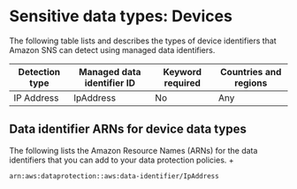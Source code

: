 # Sensitive data types: Devices<a name="sns-message-data-protection-sensitive-data-types-devices"></a>

The following table lists and describes the types of device identifiers that Amazon SNS can detect using managed data identifiers\.


| Detection type | Managed data identifier ID | Keyword required | Countries and regions | 
| --- | --- | --- | --- | 
| IP Address | IpAddress | No |  Any  | 

## Data identifier ARNs for device data types<a name="sns-message-data-protection-devices-arns"></a>

The following lists the Amazon Resource Names \(ARNs\) for the data identifiers that you can add to your data protection policies\.
+ 

  ```
  arn:aws:dataprotection::aws:data-identifier/IpAddress
  ```